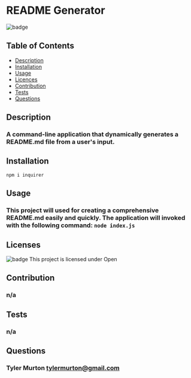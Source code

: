
# README Generator

![badge](https://img.shields.io/badge/License-Open-blue.svg)



## Table of Contents
- [Description](#description)
- [Installation](#install)
- [Usage](#usage)
- [Licences](#licences)
- [Contribution](#contribution)
- [Tests](#tests)
- [Questions](#questions)

## Description
### A command-line application that dynamically generates a README.md file from a user's input.

## Installation
```
npm i inquirer
```

## Usage
### This project will used for creating a comprehensive README.md easily and quickly. The application will invoked with the following command: `node index.js`

## Licenses
![badge](https://img.shields.io/badge/License-Open-blue.svg)
This project is licensed under Open

## Contribution
### n/a

## Tests 
### n/a

## Questions
### Tyler Murton <tylermurton@gmail.com>


